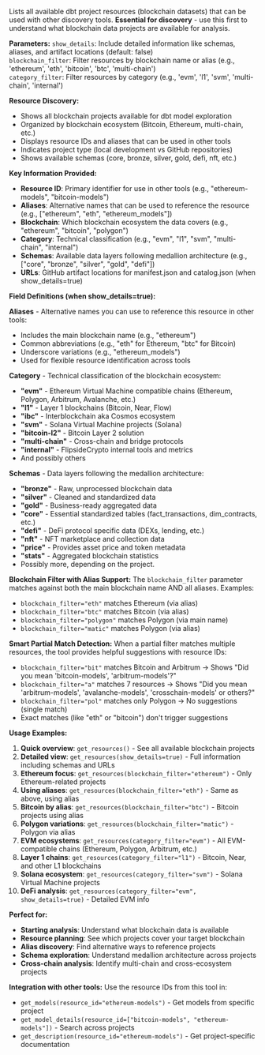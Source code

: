 Lists all available dbt project resources (blockchain datasets) that can be used with other discovery tools. **Essential for discovery** - use this first to understand what blockchain data projects are available for analysis.

**Parameters:**
`show_details`: Include detailed information like schemas, aliases, and artifact locations (default: false)  
`blockchain_filter`: Filter resources by blockchain name or alias (e.g., 'ethereum', 'eth', 'bitcoin', 'btc', 'multi-chain')  
`category_filter`: Filter resources by category (e.g., 'evm', 'l1', 'svm', 'multi-chain', 'internal')

**Resource Discovery:**
- Shows all blockchain projects available for dbt model exploration
- Organized by blockchain ecosystem (Bitcoin, Ethereum, multi-chain, etc.)
- Displays resource IDs and aliases that can be used in other tools
- Indicates project type (local development vs GitHub repositories)
- Shows available schemas (core, bronze, silver, gold, defi, nft, etc.)

**Key Information Provided:**
- **Resource ID**: Primary identifier for use in other tools (e.g., "ethereum-models", "bitcoin-models")
- **Aliases**: Alternative names that can be used to reference the resource (e.g., ["ethereum", "eth", "ethereum_models"])
- **Blockchain**: Which blockchain ecosystem the data covers (e.g., "ethereum", "bitcoin", "polygon")
- **Category**: Technical classification (e.g., "evm", "l1", "svm", "multi-chain", "internal")
- **Schemas**: Available data layers following medallion architecture (e.g., ["core", "bronze", "silver", "gold", "defi"])
- **URLs**: GitHub artifact locations for manifest.json and catalog.json (when show_details=true)

**Field Definitions (when show_details=true):**

**Aliases** - Alternative names you can use to reference this resource in other tools:
- Includes the main blockchain name (e.g., "ethereum") 
- Common abbreviations (e.g., "eth" for Ethereum, "btc" for Bitcoin)
- Underscore variations (e.g., "ethereum_models")
- Used for flexible resource identification across tools

**Category** - Technical classification of the blockchain ecosystem:
- **"evm"** - Ethereum Virtual Machine compatible chains (Ethereum, Polygon, Arbitrum, Avalanche, etc.)
- **"l1"** - Layer 1 blockchains (Bitcoin, Near, Flow)
- **"ibc"** - Interblockchain aka Cosmos ecosystem
- **"svm"** - Solana Virtual Machine projects (Solana)
- **"bitcoin-l2"** - Bitcoin Layer 2 solution
- **"multi-chain"** - Cross-chain and bridge protocols
- **"internal"** - FlipsideCrypto internal tools and metrics
- And possibly others

**Schemas** - Data layers following the medallion architecture:
- **"bronze"** - Raw, unprocessed blockchain data
- **"silver"** - Cleaned and standardized data
- **"gold"** - Business-ready aggregated data
- **"core"** - Essential standardized tables (fact_transactions, dim_contracts, etc.)
- **"defi"** - DeFi protocol specific data (DEXs, lending, etc.)
- **"nft"** - NFT marketplace and collection data
- **"price"** - Provides asset price and token metadata
- **"stats"** - Aggregated blockchain statistics
- Possibly more, depending on the project.

**Blockchain Filter with Alias Support:**
The `blockchain_filter` parameter matches against both the main blockchain name AND all aliases. Examples:
- `blockchain_filter="eth"` matches Ethereum (via alias)
- `blockchain_filter="btc"` matches Bitcoin (via alias) 
- `blockchain_filter="polygon"` matches Polygon (via main name)
- `blockchain_filter="matic"` matches Polygon (via alias)

**Smart Partial Match Detection:**
When a partial filter matches multiple resources, the tool provides helpful suggestions with resource IDs:
- `blockchain_filter="bit"` matches Bitcoin and Arbitrum → Shows "Did you mean 'bitcoin-models', 'arbitrum-models'?"
- `blockchain_filter="a"` matches 7 resources → Shows "Did you mean 'arbitrum-models', 'avalanche-models', 'crosschain-models' or others?"
- `blockchain_filter="pol"` matches only Polygon → No suggestions (single match)
- Exact matches (like "eth" or "bitcoin") don't trigger suggestions

**Usage Examples:**
1. **Quick overview**: `get_resources()` - See all available blockchain projects
2. **Detailed view**: `get_resources(show_details=true)` - Full information including schemas and URLs
3. **Ethereum focus**: `get_resources(blockchain_filter="ethereum")` - Only Ethereum-related projects
4. **Using aliases**: `get_resources(blockchain_filter="eth")` - Same as above, using alias
5. **Bitcoin by alias**: `get_resources(blockchain_filter="btc")` - Bitcoin projects using alias
6. **Polygon variations**: `get_resources(blockchain_filter="matic")` - Polygon via alias
7. **EVM ecosystems**: `get_resources(category_filter="evm")` - All EVM-compatible chains (Ethereum, Polygon, Arbitrum, etc.)
8. **Layer 1 chains**: `get_resources(category_filter="l1")` - Bitcoin, Near, and other L1 blockchains
9. **Solana ecosystem**: `get_resources(category_filter="svm")` - Solana Virtual Machine projects
10. **DeFi analysis**: `get_resources(category_filter="evm", show_details=true)` - Detailed EVM info

**Perfect for:**
- **Starting analysis**: Understand what blockchain data is available
- **Resource planning**: See which projects cover your target blockchain
- **Alias discovery**: Find alternative ways to reference projects
- **Schema exploration**: Understand medallion architecture across projects
- **Cross-chain analysis**: Identify multi-chain and cross-ecosystem projects

**Integration with other tools:**
Use the resource IDs from this tool in:
- `get_models(resource_id="ethereum-models")` - Get models from specific project
- `get_model_details(resource_id=["bitcoin-models", "ethereum-models"])` - Search across projects
- `get_description(resource_id="ethereum-models")` - Get project-specific documentation
